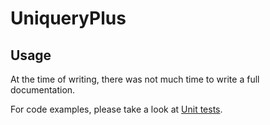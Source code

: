 # UniqueryPlus

## Usage

At the time of writing, there was not much time to write a full documentation.

For code examples, please take a look at [Unit tests](https://github.com/RostislavLitovkin/PlutoWallet/tree/master/UniqueryPlusTests).
